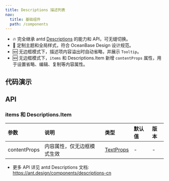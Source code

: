 ```yaml
---
title: Descriptions 描述列表
nav:
  title: 基础组件
  path: /components
---
```


- 🔥 完全继承 antd [Descriptions](https://ant.design/components/descriptions-cn) 的能力和 API，可无缝切换。
- 💄 定制主题和全局样式，符合 OceanBase Design 设计规范。
- 🆕 无边框模式下，描述项内容溢出时自动省略，并展示 `Tooltip`。
- 🆕 无边框模式下，`items` 和 Descriptions.Item 新增 `contentProps` 属性，用于设置省略、编辑、复制等内容属性。

## 代码演示

<!-- prettier-ignore -->
<code src="./demo/basic.tsx" title="基本" description="简单展示"></code>
<code src="./demo/content.tsx" title="内容展示" description="内容超长自动省略，并展示 `Tooltip`。同时通过 `contentProps` 可设置省略、编辑、复制等内容属性。"></code>
<code src="./demo/vertical.tsx" title="垂直列表" description="默认去掉冒号"></code>
<code src="./demo/bordered.tsx" title="带边框"></code>
<code src="./demo/size.tsx" title="不同尺寸"></code>

## API

### items 和 Descriptions.Item

| 参数 | 说明 | 类型 | 默认值 | 版本 |
| :-- | :-- | :-- | :-- | :-- |
| contentProps | 内容属性，仅无边框模式生效 | [TextProps](https://ant.design/components/typography-cn#typographytext) | - | - |

- 更多 API 详见 antd Descriptions 文档: https://ant.design/components/descriptions-cn
